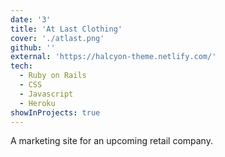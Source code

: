 ```yaml
---
date: '3'
title: 'At Last Clothing'
cover: './atlast.png'
github: ''
external: 'https://halcyon-theme.netlify.com/'
tech:
  - Ruby on Rails
  - CSS
  - Javascript
  - Heroku
showInProjects: true
---
```


A marketing site for an upcoming retail company.
